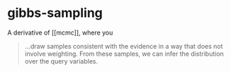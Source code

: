 # gibbs-sampling

A derivative of [[mcmc]], where you

> ...draw samples consistent with the evidence in a way that does not involve weighting. From these samples, we can infer the distribution over the query variables.